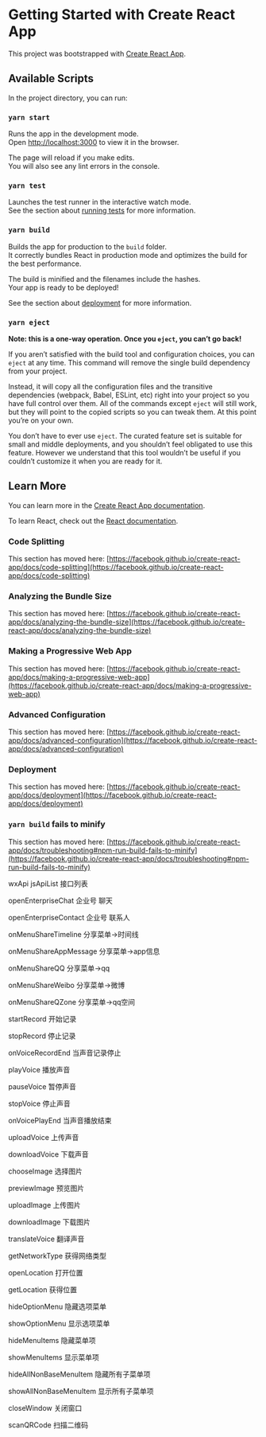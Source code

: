 # Getting Started with Create React App

This project was bootstrapped with [Create React App](https://github.com/facebook/create-react-app).

## Available Scripts

In the project directory, you can run:

### `yarn start`

Runs the app in the development mode.\
Open [http://localhost:3000](http://localhost:3000) to view it in the browser.

The page will reload if you make edits.\
You will also see any lint errors in the console.

### `yarn test`

Launches the test runner in the interactive watch mode.\
See the section about [running tests](https://facebook.github.io/create-react-app/docs/running-tests) for more information.

### `yarn build`

Builds the app for production to the `build` folder.\
It correctly bundles React in production mode and optimizes the build for the best performance.

The build is minified and the filenames include the hashes.\
Your app is ready to be deployed!

See the section about [deployment](https://facebook.github.io/create-react-app/docs/deployment) for more information.

### `yarn eject`

**Note: this is a one-way operation. Once you `eject`, you can’t go back!**

If you aren’t satisfied with the build tool and configuration choices, you can `eject` at any time. This command will remove the single build dependency from your project.

Instead, it will copy all the configuration files and the transitive dependencies (webpack, Babel, ESLint, etc) right into your project so you have full control over them. All of the commands except `eject` will still work, but they will point to the copied scripts so you can tweak them. At this point you’re on your own.

You don’t have to ever use `eject`. The curated feature set is suitable for small and middle deployments, and you shouldn’t feel obligated to use this feature. However we understand that this tool wouldn’t be useful if you couldn’t customize it when you are ready for it.

## Learn More

You can learn more in the [Create React App documentation](https://facebook.github.io/create-react-app/docs/getting-started).

To learn React, check out the [React documentation](https://reactjs.org/).

### Code Splitting

This section has moved here: [https://facebook.github.io/create-react-app/docs/code-splitting](https://facebook.github.io/create-react-app/docs/code-splitting)

### Analyzing the Bundle Size

This section has moved here: [https://facebook.github.io/create-react-app/docs/analyzing-the-bundle-size](https://facebook.github.io/create-react-app/docs/analyzing-the-bundle-size)

### Making a Progressive Web App

This section has moved here: [https://facebook.github.io/create-react-app/docs/making-a-progressive-web-app](https://facebook.github.io/create-react-app/docs/making-a-progressive-web-app)

### Advanced Configuration

This section has moved here: [https://facebook.github.io/create-react-app/docs/advanced-configuration](https://facebook.github.io/create-react-app/docs/advanced-configuration)

### Deployment

This section has moved here: [https://facebook.github.io/create-react-app/docs/deployment](https://facebook.github.io/create-react-app/docs/deployment)

### `yarn build` fails to minify

This section has moved here: [https://facebook.github.io/create-react-app/docs/troubleshooting#npm-run-build-fails-to-minify](https://facebook.github.io/create-react-app/docs/troubleshooting#npm-run-build-fails-to-minify)

wxApi jsApiList 接口列表

openEnterpriseChat  企业号 聊天    

openEnterpriseContact  企业号 联系人    

onMenuShareTimeline  分享菜单->时间线    

onMenuShareAppMessage 分享菜单->app信息    

onMenuShareQQ  分享菜单->qq    

onMenuShareWeibo 分享菜单->微博    

onMenuShareQZone 分享菜单->qq空间    

startRecord  开始记录    

stopRecord   停止记录    

onVoiceRecordEnd    当声音记录停止    

playVoice    播放声音    

pauseVoice    暂停声音    

stopVoice    停止声音    

onVoicePlayEnd    当声音播放结束    

uploadVoice    上传声音    

downloadVoice    下载声音    

chooseImage    选择图片    

previewImage    预览图片    

uploadImage    上传图片    

downloadImage    下载图片    

translateVoice    翻译声音    

getNetworkType    获得网络类型    

openLocation    打开位置    

getLocation    获得位置    

hideOptionMenu    隐藏选项菜单    

showOptionMenu    显示选项菜单    

hideMenuItems    隐藏菜单项    

showMenuItems    显示菜单项    

hideAllNonBaseMenuItem    隐藏所有子菜单项    

showAllNonBaseMenuItem    显示所有子菜单项    

closeWindow    关闭窗口    

scanQRCode    扫描二维码
